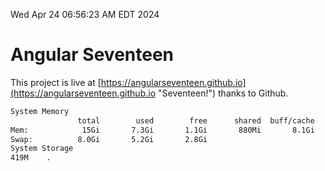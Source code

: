 Wed Apr 24 06:56:23 AM EDT 2024

# Angular Seventeen


This project is live at [https://angularseventeen.github.io](https://angularseventeen.github.io "Seventeen!") thanks to Github.

```bash
System Memory
               total        used        free      shared  buff/cache   available
Mem:            15Gi       7.3Gi       1.1Gi       880Mi       8.1Gi       8.0Gi
Swap:          8.0Gi       5.2Gi       2.8Gi
System Storage
419M	.
```

